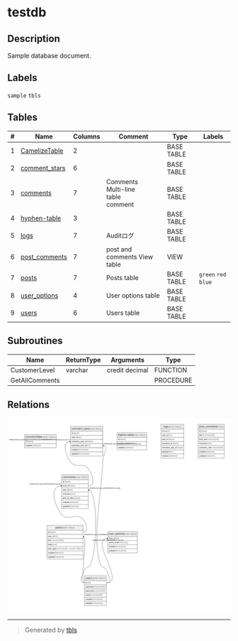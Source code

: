 # testdb

## Description

Sample database document.

## Labels

`sample` `tbls`

## Tables

| # | Name | Columns | Comment | Type | Labels |
| - | ---- | ------- | ------- | ---- | ------ |
| 1 | [CamelizeTable](CamelizeTable.md) | 2 |  | BASE TABLE |  |
| 2 | [comment_stars](comment_stars.md) | 6 |  | BASE TABLE |  |
| 3 | [comments](comments.md) | 7 | Comments<br>Multi-line<br>table<br>comment | BASE TABLE |  |
| 4 | [hyphen-table](hyphen-table.md) | 3 |  | BASE TABLE |  |
| 5 | [logs](logs.md) | 7 | Auditログ | BASE TABLE |  |
| 6 | [post_comments](post_comments.md) | 7 | post and comments View table | VIEW |  |
| 7 | [posts](posts.md) | 7 | Posts table | BASE TABLE | `green` `red` `blue` |
| 8 | [user_options](user_options.md) | 4 | User options table | BASE TABLE |  |
| 9 | [users](users.md) | 6 | Users table | BASE TABLE |  |

## Subroutines

| Name | ReturnType | Arguments | Type |
| ---- | ------- | ------- | ---- |
| CustomerLevel | varchar | credit decimal | FUNCTION |
| GetAllComments |  |  | PROCEDURE |

## Relations

![er](schema.svg)

---

> Generated by [tbls](https://github.com/k1LoW/tbls)
